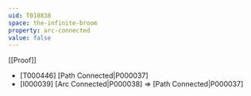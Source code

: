 ```yaml
---
uid: T018838
space: the-infinite-broom
property: arc-connected
value: false
---
```

[[Proof]]

* [T000446] [Path Connected|P000037]
* [I000039] [Arc Connected|P000038] => [Path Connected|P000037]

